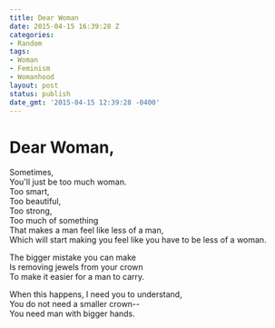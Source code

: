 ```yaml
---
title: Dear Woman
date: 2015-04-15 16:39:28 Z
categories:
- Random
tags:
- Woman
- Feminism
- Womanhood
layout: post
status: publish
date_gmt: '2015-04-15 12:39:28 -0400'
---
```


# Dear Woman,

Sometimes,<br />
You'll just be too much woman.<br />
Too smart,<br />
Too beautiful,<br />
Too strong,<br />
Too much of something<br />
That makes a man feel like less of a man,<br />
Which will start making you feel like you have to be less of a woman.<br />

The bigger mistake you can make<br />
Is removing jewels from your crown<br />
To make it easier for a man to carry.<br />

When this happens, I need you to understand,<br />
You do not need a smaller crown--<br />
You need  man with bigger hands.
